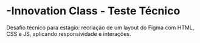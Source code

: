# -Innovation Class - Teste Técnico
Desafio técnico para estágio: recriação de um layout do Figma com HTML, CSS e JS, aplicando responsividade e interações.
